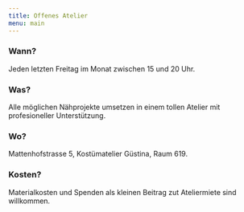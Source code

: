 ```yaml
---
title: Offenes Atelier
menu: main
---
```


### Wann?
Jeden letzten Freitag im Monat zwischen 15 und 20 Uhr.

### Was?
Alle möglichen Nähprojekte umsetzen in einem tollen Atelier mit profesioneller Unterstützung.

### Wo?
Mattenhofstrasse 5, Kostümatelier Güstina, Raum 619.

### Kosten?
Materialkosten und Spenden als kleinen Beitrag zut Ateliermiete sind willkommen.

